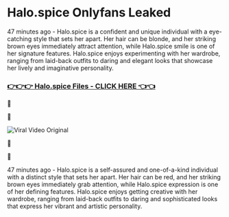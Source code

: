 # Halo.spice Onlyfans Leaked

<p>47 minutes ago - Halo.spice is a confident and unique individual with a eye-catching style that sets her apart. Her hair can be blonde, and her striking brown eyes immediately attract attention, while Halo.spice smile is one of her signature features. Halo.spice enjoys experimenting with her wardrobe, ranging from laid-back outfits to daring and elegant looks that showcase her lively and imaginative personality.</p><p>
<h3><a href="https://fansleaks.com-getfree.pro/halo-spice" rel="nofollow">👉👉👉 Halo.spice Files - CLICK HERE 👈👈</a></h3>
<p>🔻</p>
<p>🔻</p> <p>
<a href="https://fansleaks.com-getfree.pro/halo-spice" rel="nofollow"><img src="https://i.imgur.com/0ZbtXZ5.gif" alt="Viral Video Original" style="max-width: 100%; display: inline-block;" data-target="animated-image.originalImage"></a>
<p>🔻</p>
<p>🔻</p> <p>47 minutes ago - Halo.spice is a self-assured and one-of-a-kind individual with a distinct style that sets her apart. Her hair can be red, and her striking brown eyes immediately grab attention, while Halo.spice expression is one of her defining features. Halo.spice enjoys getting creative with her wardrobe, ranging from laid-back outfits to daring and sophisticated looks that express her vibrant and artistic personality.</p>